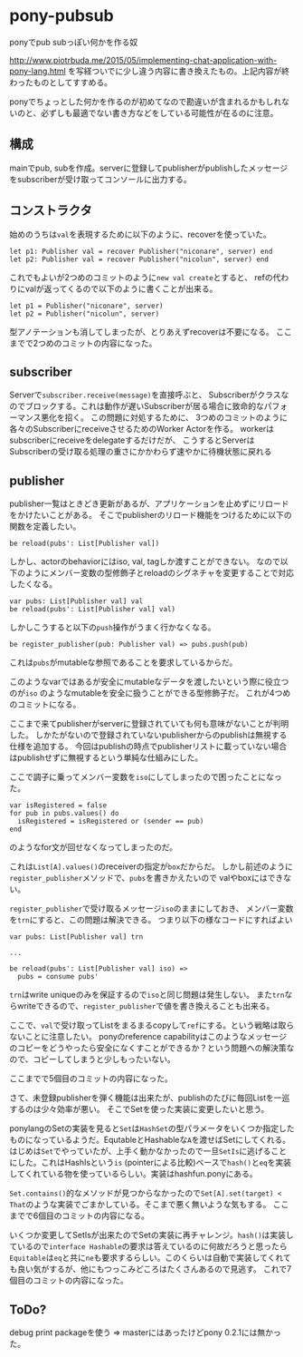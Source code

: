 # pony-pubsub

ponyでpub subっぽい何かを作る奴

http://www.piotrbuda.me/2015/05/implementing-chat-application-with-pony-lang.html
を写経ついでに少し違う内容に書き換えたもの。上記内容が終わったものとしてすすめる。

ponyでちょっとした何かを作るのが初めてなので勘違いが含まれるかもしれないのと、必ずしも最適でない書き方などをしている可能性が在るのに注意。

## 構成

mainでpub, subを作成。serverに登録してpublisherがpublishしたメッセージをsubscriberが受け取ってコンソールに出力する。

## コンストラクタ

始めのうちは`val`を表現するために以下のように、recoverを使っていた。

```
let p1: Publisher val = recover Publisher("niconare", server) end
let p2: Publisher val = recover Publisher("nicolun", server) end
```

これでもよいが2つめのコミットのように`new val create`とすると、
refの代わりにvalが返ってくるので以下のように書くことが出来る。

```
let p1 = Publisher("niconare", server)
let p2 = Publisher("nicolun", server)
```

型アノテーションも消してしまったが、とりあえずrecoverは不要になる。
ここまでで2つめのコミットの内容になった。

## subscriber

Serverで`subscriber.receive(message)`を直接呼ぶと、
Subscriberがクラスなのでブロックする。これは動作が遅いSubscriberが居る場合に致命的なパフォーマンス悪化を招く。
この問題に対処するために、
3つめのコミットのように各々のSubscriberにreceiveさせるためのWorker Actorを作る。
workerはsubscriberにreceiveをdelegateするだけだが、
こうするとServerはSubscriberの受け取る処理の重さにかかわらず速やかに待機状態に戻れる

## publisher

publisher一覧はときどき更新があるが、アプリケーションを止めずにリロードをかけたいことがある。
そこでpublisherのリロード機能をつけるために以下の関数を定義したい。

```
be reload(pubs': List[Publisher val])
```

しかし、actorのbehaviorにはiso, val, tagしか渡すことができない。
なので以下のようにメンバー変数の型修飾子とreloadのシグネチャを変更することで対応したくなる。

```
var pubs: List[Publisher val] val
be reload(pubs': List[Publisher val] val)
```

しかしこうすると以下の`push`操作がうまく行かなくなる。

`be register_publisher(pub: Publisher val) => pubs.push(pub)`

これは`pubs`がmutableな参照であることを要求しているからだ。

このようなvarではあるが安全にmutableなデータを渡したいという際に役立つのが`iso`
のようなmutableを安全に扱うことができる型修飾子だ。
これが4つめのコミットになる。

ここまで来てpublisherがserverに登録されていても何も意味がないことが判明した。
しかたがないので登録されていないpublisherからのpublishは無視する仕様を追加する。
今回はpublishの時点でpublisherリストに載っていない場合はpublishせずに無視するという単純な仕組みにした。

ここで調子に乗ってメンバー変数を`iso`にしてしまったので困ったことになった。

```
var isRegistered = false
for pub in pubs.values() do
  isRegistered = isRegistered or (sender == pub)
end
```

のようなfor文が回せなくなってしまったのだ。

これは`List[A].values()`のreceiverの指定が`box`だからだ。
しかし前述のように`register_publisher`メソッドで、`pubs`を書きかえたいので
valやboxにはできない。

`register_publisher`で受け取るメッセージ`iso`のままにしておき、
メンバー変数を`trn`にすると、この問題は解決できる。
つまり以下の様なコードにすればよい

```
var pubs: List[Publisher val] trn

...

be reload(pubs': List[Publisher val] iso) =>
  pubs = consume pubs'
```

`trn`はwrite uniqueのみを保証するので`iso`と同じ問題は発生しない。
また`trn`ならwriteできるので、`register_publisher`で値を書き換えることも出来る。

ここで、`val`で受け取ってListをまるまるcopyして`ref`にする。という戦略は取らないことに注意したい。
ponyのreference capabilityはこのようなメッセージのコピーをどうやったら安全になくすことができるか？という問題への解決策なので、コピーしてしまうと少しもったいない。

ここまでで5個目のコミットの内容になった。

さて、未登録publisherを弾く機能は出来たが、publishのたびに毎回Listを一巡するのは少々効率が悪い。 そこでSetを使った実装に変更したいと思う。

ponylangのSetの実装を見ると`Set`は`HashSet`の型パラメータをいくつか指定したものになっているようだ。EqutableとHashableな`A`を渡せばSetにしてくれる。 はじめは`Set`でやっていたが、上手く動かなかったので一旦`SetIs`に逃げることにした。これはHashIsという`is` (pointerによる比較)ベースで`hash()`と`eq`を実装してくれている物を使っているらしい。実装はhashfun.ponyにある。

`Set.contains()`的なメソッドが見つからなかったので`Set[A].set(target) < That`のような実装でごまかしている。そこまで悪く無いような気もする。
ここまでで6個目のコミットの内容になる。

いくつか変更してSetIsが出来たのでSetの実装に再チャレンジ。`hash()`は実装しているので`interface Hashable`の要求は答えているのに何故だろうと思ったら`Equitable`は`eq`と共に`ne`も要求するらしい。このくらいは自動で実装してくれても良い気がするが、他にもつっこみどころはたくさんあるので見逃す。
これで7個目のコミットの内容になった。


## ToDo?

debug print packageを使う => masterにはあったけどpony 0.2.1には無かった。
